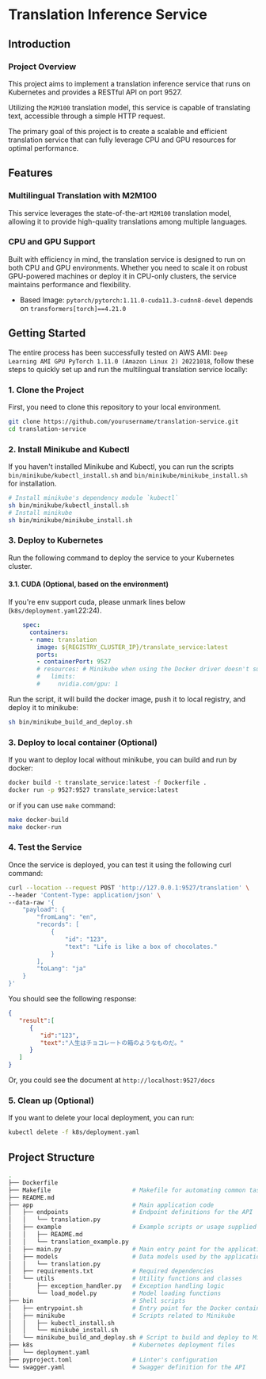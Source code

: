 # Translation Inference Service

## Introduction

### Project Overview
This project aims to implement a translation inference service that runs on Kubernetes and provides a RESTful API on port 9527.

Utilizing the `M2M100` translation model, this service is capable of translating text, accessible through a simple HTTP request.

The primary goal of this project is to create a scalable and efficient translation service that can fully leverage CPU and GPU resources for optimal performance.

## Features

### Multilingual Translation with M2M100
This service leverages the state-of-the-art `M2M100` translation model, allowing it to provide high-quality translations among multiple languages.

### CPU and GPU Support
Built with efficiency in mind, the translation service is designed to run on both CPU and GPU environments. Whether you need to scale it on robust GPU-powered machines or deploy it in CPU-only clusters, the service maintains performance and flexibility.

- Based Image: `pytorch/pytorch:1.11.0-cuda11.3-cudnn8-devel` depends on `transformers[torch]==4.21.0`

## Getting Started
The entire process has been successfully tested on AWS AMI: `Deep Learning AMI GPU PyTorch 1.11.0 (Amazon Linux 2) 20221018`, follow these steps to quickly set up and run the multilingual translation service locally:

### 1. Clone the Project
First, you need to clone this repository to your local environment.

```bash
git clone https://github.com/yourusername/translation-service.git
cd translation-service
```

### 2. Install Minikube and Kubectl
If you haven't installed Minikube and Kubectl, you can run the scripts `bin/minikube/kubectl_install.sh` and `bin/minikube/minikube_install.sh` for installation.

```bash
# Install minikube's dependency module `kubectl`
sh bin/minikube/kubectl_install.sh
# Install minikube
sh bin/minikube/minikube_install.sh
```

### 3. Deploy to Kubernetes
Run the following command to deploy the service to your Kubernetes cluster.

#### 3.1. CUDA (Optional, based on the environment)

If you're env support cuda, please unmark lines below (`k8s/deployment.yaml`22:24).
```yaml
    spec:
      containers:
      - name: translation
        image: ${REGISTRY_CLUSTER_IP}/translate_service:latest
        ports:
        - containerPort: 9527
        # resources: # Minikube when using the Docker driver doesn't support GPU access
        #   limits:
        #     nvidia.com/gpu: 1
```

Run the script, it will build the docker image, push it to local registry, and deploy it to minikube:
```bash
sh bin/minikube_build_and_deploy.sh
```

### 3. Deploy to local container (Optional)
If you want to deploy local without minikube, you can build and run by docker:
```bash
docker build -t translate_service:latest -f Dockerfile .
docker run -p 9527:9527 translate_service:latest
```
or if you can use `make` command:
```bash
make docker-build
make docker-run
```


### 4. Test the Service
Once the service is deployed, you can test it using the following curl command:

```bash
curl --location --request POST 'http://127.0.0.1:9527/translation' \
--header 'Content-Type: application/json' \
--data-raw '{
    "payload": {
        "fromLang": "en",
        "records": [
            {
                "id": "123",
                "text": "Life is like a box of chocolates."
            }
        ],
        "toLang": "ja"
    }
}'
```

You should see the following response:

```json
{
   "result":[
      {
         "id":"123",
         "text":"人生はチョコレートの箱のようなものだ。"
      }
   ]
}
```

Or, you could see the document at `http://localhost:9527/docs`

### 5. Clean up (Optional)
If you want to delete your local deployment, you can run:

```bash
kubectl delete -f k8s/deployment.yaml
```

## Project Structure

```bash
.
├── Dockerfile                     
├── Makefile                       # Makefile for automating common tasks
├── README.md                      
├── app                            # Main application code
│   ├── endpoints                  # Endpoint definitions for the API
│   │   └── translation.py
│   ├── example                    # Example scripts or usage supplied by G123
│   │   ├── README.md
│   │   └── translation_example.py
│   ├── main.py                    # Main entry point for the application
│   ├── models                     # Data models used by the application
│   │   └── translation.py
│   ├── requirements.txt           # Required dependencies
│   └── utils                      # Utility functions and classes
│       ├── exception_handler.py   # Exception handling logic
│       └── load_model.py          # Model loading functions
├── bin                            # Shell scripts
│   ├── entrypoint.sh              # Entry point for the Docker container
│   ├── minikube                   # Scripts related to Minikube
│   │   ├── kubectl_install.sh
│   │   └── minikube_install.sh
│   └── minikube_build_and_deploy.sh # Script to build and deploy to Minikube
├── k8s                            # Kubernetes deployment files
│   └── deployment.yaml
├── pyproject.toml                 # Linter's configuration
└── swagger.yaml                   # Swagger definition for the API

```
